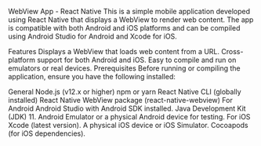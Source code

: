 WebView App - React Native
This is a simple mobile application developed using React Native that displays a WebView to render web content. The app is compatible with both Android and iOS platforms and can be compiled using Android Studio for Android and Xcode for iOS.

Features
Displays a WebView that loads web content from a URL.
Cross-platform support for both Android and iOS.
Easy to compile and run on emulators or real devices.
Prerequisites
Before running or compiling the application, ensure you have the following installed:

General
Node.js (v12.x or higher)
npm or yarn
React Native CLI (globally installed)
React Native WebView package (react-native-webview)
For Android
Android Studio with Android SDK installed.
Java Development Kit (JDK) 11.
Android Emulator or a physical Android device for testing.
For iOS
Xcode (latest version).
A physical iOS device or iOS Simulator.
Cocoapods (for iOS dependencies).
